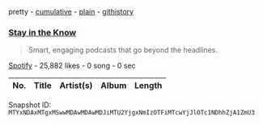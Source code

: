 pretty - [cumulative](/playlists/cumulative/37i9dQZF1DX0BxHamIEkKV.md) - [plain](/playlists/plain/37i9dQZF1DX0BxHamIEkKV) - [githistory](https://github.githistory.xyz/mackorone/spotify-playlist-archive/blob/main/playlists/plain/37i9dQZF1DX0BxHamIEkKV)

### [Stay in the Know](https://open.spotify.com/playlist/37i9dQZF1DX0BxHamIEkKV)

> Smart, engaging podcasts that go beyond the headlines.

[Spotify](https://open.spotify.com/user/spotify) - 25,882 likes - 0 song - 0 sec

| No. | Title | Artist(s) | Album | Length |
|---|---|---|---|---|

Snapshot ID: `MTYxNDAxMTgxMSwwMDAwMDAwMDJiMTU2YjgxNmIzOTFiMTcwYjJlOTc1NDhhZjA1ZmU3`
